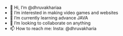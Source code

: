 - 👋 Hi, I’m @dhruvakhariaa
- 👀 I’m interested in making video games and websites
- 🌱 I’m currently learning advance JAVA
- 💞️ I’m looking to collaborate on anything
- 📫 How to reach me: Insta: @dhruvakharia

<!---
dhruvakhariaa/dhruvakhariaa is a ✨ unique ✨ repository because its `README.md` (this file) appears on your GitHub profile.
You can click the Preview link to take a look at your changes.
--->
